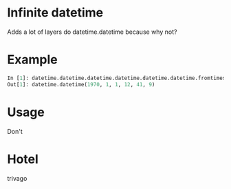 # Infinite datetime
Adds a lot of layers do datetime.datetime because why not?

# Example
```python
In [1]: datetime.datetime.datetime.datetime.datetime.datetime.fromtimestamp(42069)
Out[1]: datetime.datetime(1970, 1, 1, 12, 41, 9)
```

# Usage
Don't

# Hotel
trivago
